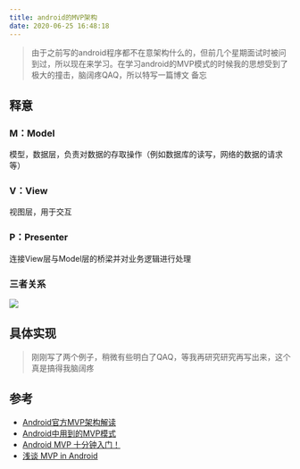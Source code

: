 ```yaml
---
title: android的MVP架构
date: 2020-06-25 16:48:18
---
```

> 由于之前写的android程序都不在意架构什么的，但前几个星期面试时被问到过，所以现在来学习。在学习android的MVP模式的时候我的思想受到了极大的撞击，脑阔疼QAQ，所以特写一篇博文 备忘

## 释意

### M：Model

模型，数据层，负责对数据的存取操作（例如数据库的读写，网络的数据的请求等）


### V：View

视图层，用于交互

### P：Presenter

连接View层与Model层的桥梁并对业务逻辑进行处理

### 三者关系
![](https://cdn.jsdelivr.net/gh/fushaolei/img/20200626215435.png)

## 具体实现
> 刚刚写了两个例子，稍微有些明白了QAQ，等我再研究研究再写出来，这个真是搞得我脑阔疼


## 参考
- [Android官方MVP架构解读](https://blog.csdn.net/ljd2038/article/details/51477475)
- [Android中用到的MVP模式](https://blog.csdn.net/weixin_28774815/article/details/80960779)
- [Android MVP 十分钟入门！](https://juejin.im/post/58870cc2128fe1006c46e39c#heading-9)
- [浅谈 MVP in Android](https://blog.csdn.net/lmj623565791/article/details/46596109)
